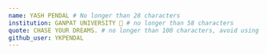 ```yaml
---
name: YASH PENDAL # No longer than 28 characters
institution: GANPAT UNIVERSITY 🚩 # no longer than 58 characters
quote: CHASE YOUR DREAMS. # no longer than 100 characters, avoid using quotes(") to guarantee the format remains the same.
github_user: YKPENDAL
---
```

